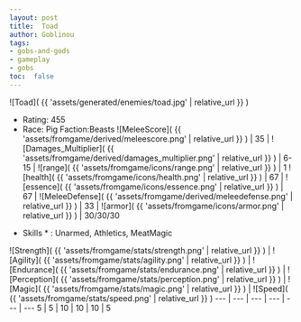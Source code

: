 ```yaml
---
layout: post
title:  Toad
author: Goblinou
tags:
- gobs-and-gods
- gameplay
- gobs
toc:  false
---
```


![Toad]( {{ 'assets/generated/enemies/toad.jpg' | relative_url }} )
- Rating: 455
- Race: Pig  Faction:Beasts
![MeleeScore]( {{ 'assets/fromgame/derived/meleescore.png' | relative_url }} ) | 35 | ![Damages_Multiplier]( {{ 'assets/fromgame/derived/damages_multiplier.png' | relative_url }} ) | 6-15 | ![range]( {{ 'assets/fromgame/icons/range.png' | relative_url }} ) | 1
![health]( {{ 'assets/fromgame/icons/health.png' | relative_url }} ) | 67 | ![essence]( {{ 'assets/fromgame/icons/essence.png' | relative_url }} ) | 67 | ![MeleeDefense]( {{ 'assets/fromgame/derived/meleedefense.png' | relative_url }} ) | 33 | ![armor]( {{ 'assets/fromgame/icons/armor.png' | relative_url }} ) | 30/30/30
* Skills * : Unarmed, Athletics, MeatMagic

![Strength]( {{ 'assets/fromgame/stats/strength.png' | relative_url }} ) | ![Agility]( {{ 'assets/fromgame/stats/agility.png' | relative_url }} ) | ![Endurance]( {{ 'assets/fromgame/stats/endurance.png' | relative_url }} ) | ![Perception]( {{ 'assets/fromgame/stats/perception.png' | relative_url }} ) | ![Magic]( {{ 'assets/fromgame/stats/magic.png' | relative_url }} ) | ![Speed]( {{ 'assets/fromgame/stats/speed.png' | relative_url }} )
--- | --- | --- | --- | --- | ---
5 | 5 | 10 | 10 | 10 | 5
